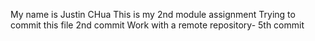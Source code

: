 My name is Justin CHua
This is my 2nd module assignment
Trying to commit this file
2nd commit
Work with a remote repository- 5th commit